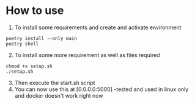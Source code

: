 # How to use
1. To install some requirements and create and activate environment 
```console
poetry install --only main 
poetry shell
```
2. To install some more requirement as well as files required
```console.
chmod +x setup.sh
./setup.sh
```
3. Then execute the start.sh script
4. You can now use this at [0.0.0.0:5000]
-tested and used in linux only and docker doesn't work right now
